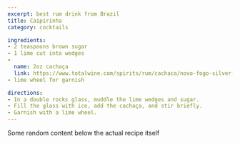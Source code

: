 ```yaml
---
excerpt: best rum drink from Brazil
title: Caipirinha
category: cocktails

ingredients:
- 2 teaspoons brown sugar
- 1 lime cut into wedges
- 
  name: 2oz cachaça
  link: https://www.totalwine.com/spirits/rum/cachaca/novo-fogo-silver-cachaca/p/117687750
- lime wheel for garnish

directions:
- In a double rocks glass, muddle the lime wedges and sugar.
- Fill the glass with ice, add the cachaça, and stir briefly.
- Garnish with a lime wheel. 
---
```


Some random content below the actual recipe itself

